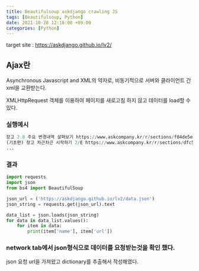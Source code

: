 ```yaml
---
title: Beautifulsoup askdjango crawling JS
tags: [Beautifulsoup, Python]
date: 2021-10-28 12:18:00 +09:00
categories: [Python]
---
```


target site : https://askdjango.github.io/lv2/

## Ajax란

Asynchronous Javascript and XML의 약자로, 비동기적으로 서버와 클라이언트 간 xml을 교환받는다.

XMLHttpRequest 객체를 이용하여 페이지를 새로고침 하지 않고 데이터를 load할 수 있다.

### 실행예시

```python
장고 2.0 주요 변경내역 살펴보기 https://www.askcompany.kr/r/sections/f04de5e/
(기초편) 장고 차근차근 시작하기 2/E https://www.askcompany.kr/r/sections/dfc55e7/
...
```

### 결과

```python
import requests
import json
from bs4 import BeautifulSoup

json_url = ('https://askdjango.github.io/lv2/data.json')
json_string = requests.get(json_url).text

data_list = json.loads(json_string)
for data in data_list.values():
    for item in data:
        print(item['name'], item['url'])
```

### network tab에서 json형식으로 데이터를 요청받는것을 확인 했다.

json 요청 url을 가져왔고 dictionary를 추출해서 작성해였다.
